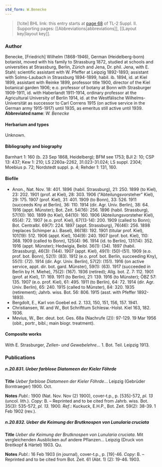 ```yaml
---
std_form: W.Benecke
---
```


> [!cite] BHL link: this entry starts at [page 68](https://www.biodiversitylibrary.org/page/33265265) of TL-2 Suppl. II.
> Supporting pages: [[Abbreviations|abbreviations]], [[Layout key|layout key]].

### Author

Benecke, \[Friedrich\] Wilhelm (1868-1946), German (Heidelberg-born) botanist, moved with his family to Strassburg 1872, studied at schools and universities at Strassburg, Berlin, Zürich and Jena, Dr. phil. Jena, with E. Stahl; scientific assistant with W. Pfeffer at Leipzig 1892-1893; assistant with Solms-Laubach in Strassburg 1894-1899, habil. ib. 1894, id. at Kiel 1899, assistant with Reinke 1899, professor title 1900, director of the Kiel botanical garden 1906; e.o. professor of botany at Bonn with Strasburger 1909-1911, id. with Haberlandt 1911-1914, ordinary professor at the Agricultural University of Berlin 1914, id. at the Westfälische Wilhelms-Universität as successor to Carl Correns 1915 (on active service in the German army 1915-1917) until 1935, as emeritus still active until 1939. 
**Abbreviated name**: *W. Benecke*

#### Herbarium and types

Unknown.

#### Bibliography and biography

Barnhart 1: 160 (b. 23 Sep 1868, Heidelberg); BFM see 1753; BJI 2: 10; CSP 13: 437; Kew 1: 210; LS 2260a-2262, 31.023-31.024; LS suppl. 2304; Moebius p. 72; Nordstedt suppl. p. 4; Rehder 1: 131, 160.

#### Biofile

- Anon., Nat. Nov. 18: 401. 1896 (habil. Strassburg), 21: 250. 1899 (to Kiel), 23: 202. 1901 (prof. at Kiel), 28: 303. 1906 ("Abteilungsvorsteher" Kiel), 29: 175. 1907 (prof. Kiel), 31: 401. 1909 (to Bonn), 33: 526. 1911 (succeeds Kny at Berlin), 36: 110. 1914 (dir. Agr. Univ. Berlin), 38: 64. 1916 (appt. Münster); Bot. Zeit. 54(16): 256. 1896 (habil. Strassburg), 57(10): 160. 1899 (to Kiel), 64(10): 160. 1906 (Abteilungsvorsteher Kiel), 65(4): 72. 1907 (e.o. prof. Kiel), 67(13-14): 200. 1909 (called to Bonn); Bot. Centralbl. 69(7): 224. 1897 (appt. Strassburg), 76(46): 256. 1898 (replaces Schimper a.i. Basel), 86(18): 192. 1901 (titular prof. Kiel), 101(19): 512. 1906 (appt. Kiel), 104(9): 240. 1907 (prof. bot. Kiel), 110: 368. 1909 (called to Bonn), 125(4): 96. 1914 (id. to Berlin), 131(14): 352. 1916 (appt. Münster); Hedwigia, Beibl. 36(1): (34). 1897 (habil. Strassburg), 46(3): (144). 1907 (appt. Kiel), 49(1): (50)-(51). 1909 (e.o. prof. bot. Bonn), 52(1): (83). 1912 (e.o. prof. bot. Berlin, succeeding Kny), 55(1): (72). 1914 (dir. Agr. Univ. Berlin), 57(2): (151). 1916 (on active service, appt. dir. bot. gard. Münster), 59(1): (63). 1917 (succeeded in Berlin by H. Miehe), 75(2): (167). 1936 (retired); Allg. bot. Z. 7: 112. 1901 (prof. at Kiel), 17: 169. 1911 (to Berlin), 21: 139. 1916 (to Münster); ÖBZ 57: 135. 1907 (e.o. prof. Kiel), 61: 495. 1911 (to Berlin), 64: 72. 1914 (dir. Agr. Univ. Berlin), 65: 240. 1915 (called to Münster), 84: 320. 1935 (retirement); Jahrb. wiss. Bot. 56: 806. 1915 (asst. with Pfeffer 1892-1893).
- Bergdolt, E., Karl von Goebel ed. 2. 133, 150, 151, 156, 157. 1941.
- Christiansen, W. and W., Bot Schrifttum Schlesw.-Holst. Kiel 163, 182. 1936.
- Mevius, W., Ber. deut. bot. Ges. 68a (Nachrufe (2)): 97-129. 19 Mar 1956 (obit., portr., bibl.; main biogr. treatment).

#### Composite works

With E. Strasburger, *Zellen- und Gewebelehre*... 1. Bot. Teil. Leipzig 1913.

### Publications

##### n.20.831. Ueber farblose Diatomeen der Kieler Föhrde

**Title**
*Ueber farblose Diatomeen der Kieler Föhrde*... Leipzig (Gebrüder Borntraeger) 1900. Oct.

**Notes**
*Publ*.: 1900 (Nat. Nov. Nov (2) 1900), cover-t.p., p. \[535\]-572, *pl. 13* (uncol. lith.). *Copy*: B. – Reprinted and to be cited from Jahrb. wiss. Bot. 35(3): 535-572, *pl. 13.* 1900.
*Ref*.: Kuckuck, E.H.P., Bot. Zeit. 59(2): 38-39. 1 Feb 1902 (rev.).

##### n.20.832. Ueber die Keimung der Brutknospen von Lunularia cruciata

**Title**
*Ueber die Keimung der Brutknospen von Lunularia cruciata*. Mit vergleichenden Ausblicken auf andere Pflanzen... Leipzig (Druck von Breitkopf & Härtel) 1903. Qu.

**Notes**
*Publ*.: 16 Feb 1903 (in journal), cover-t.p., p. \[19\]-46. *Copy*: B. – Reprinted and to be cited from Bot. Zeit. 61 (Abt. 1) (2): 19-46. 1903.

